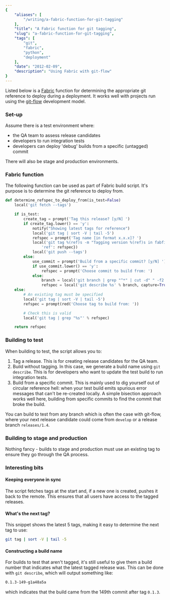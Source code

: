 ```yaml
---
{
    "aliases": [
        "/writing/a-fabric-function-for-git-tagging"
    ],
    "title": "A Fabric function for git tagging",
    "slug": "a-fabric-function-for-git-tagging",
    "tags": [
        "git",
        "fabric",
        "python",
        "deployment"
    ],
    "date": "2012-02-09",
    "description": "Using Fabric with git-flow"
}
---
```



Listed below is a [Fabric](http://docs.fabfile.org/en/1.3.4/index.html)
function for determining the appropriate git reference to deploy during
a deployment. It works well with projects run using the
[git-flow](http://nvie.com/posts/a-successful-git-branching-model/)
development model.

### Set-up

Assume there is a test environment where:

- the QA team to assess release candidates
- developers to run integration tests
- developers can deploy 'debug' builds from a specific (untagged)
    commit

There will also be stage and production environments.

### Fabric function

The following function can be used as part of Fabric build script. It's
purpose is to determine the git reference to deploy from.

``` python
def determine_refspec_to_deploy_from(is_test=False)
    local('git fetch --tags')

    if is_test:
        create_tag = prompt('Tag this release? [y/N] ')
        if create_tag.lower() == 'y':
            notify("Showing latest tags for reference")
            local('git tag | sort -V | tail -5')
            refspec = prompt('Tag name [in format x.x.x]? ')
            local('git tag %(ref)s -m "Tagging version %(ref)s in fabfile"' % {
                'ref': refspec})
            local('git push --tags')
        else:
            use_commit = prompt('Build from a specific commit? [y/N] ')
            if use_commit.lower() == 'y':
                refspec = prompt('Choose commit to build from: ')
            else:
                branch = local('git branch | grep "^*" | cut -d" " -f2', capture=True)
                refspec = local('git describe %s' % branch, capture=True).strip()
    else:
        # An existing tag must be specified
        local('git tag | sort -V | tail -5')
        refspec = prompt(red('Choose tag to build from: '))

        # Check this is valid
        local('git tag | grep "%s"' % refspec)

    return refspec
```

### Building to test

When building to test, the script allows you to:

1. Tag a release. This is for creating release candidates for the QA
    team.
2. Build without tagging. In this case, we generate a build name using
    `git describe`. This is for developers who want to update the test
    build to run integration tests.
3. Build from a specific commit. This is mainly used to dig yourself
    out of circular reference hell: when your test build emits spurious
    error messages that can't be re-created locally. A simple bisection
    approach works well here, building from specific commits to find the
    commit that broke the build.

You can build to test from any branch which is often the case with
git-flow, where your next release candidate could come from `develop` or
a release branch `releases/1.4`.

### Building to stage and production

Nothing fancy - builds to stage and production must use an existing tag
to ensure they go through the QA process.

### Interesting bits

#### Keeping everyone in sync

The script fetches tags at the start and, if a new one is created,
pushes it back to the remote. This ensures that all users have access to
the tagged releases.

#### What's the next tag?

This snippet shows the latest 5 tags, making it easy to determine the
next tag to use:

``` bash
git tag | sort -V | tail -5 
```

#### Constructing a build name

For builds to test that aren't tagged, it's still useful to give them a
build number that indicates what the latest tagged release was. This can
be done with `git describe`, which will output something like:

``` bash
0.1.3-149-g1a48a5a
```

which indicates that the build came from the 149th commit after tag
`0.1.3`.
